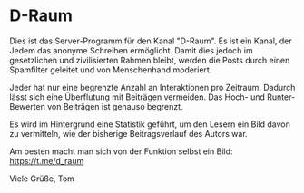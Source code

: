 # D-Raum

Dies ist das Server-Programm für den Kanal "D-Raum".
Es ist ein Kanal, der Jedem das anonyme Schreiben ermöglicht.
Damit dies jedoch im gesetzlichen und zivilisierten Rahmen
bleibt, werden die Posts durch einen Spamfilter geleitet und
von Menschenhand moderiert.

Jeder hat nur eine begrenzte Anzahl an Interaktionen pro Zeitraum.
Dadurch lässt sich eine Überflutung mit Beiträgen vermeiden.
Das Hoch- und Runter-Bewerten von Beiträgen ist genauso begrenzt.

Es wird im Hintergrund eine Statistik geführt, um den Lesern ein 
Bild davon zu vermitteln, wie der bisherige Beitragsverlauf des Autors
war.

Am besten macht man sich von der Funktion selbst ein Bild: https://t.me/d_raum 

Viele Grüße,
Tom
